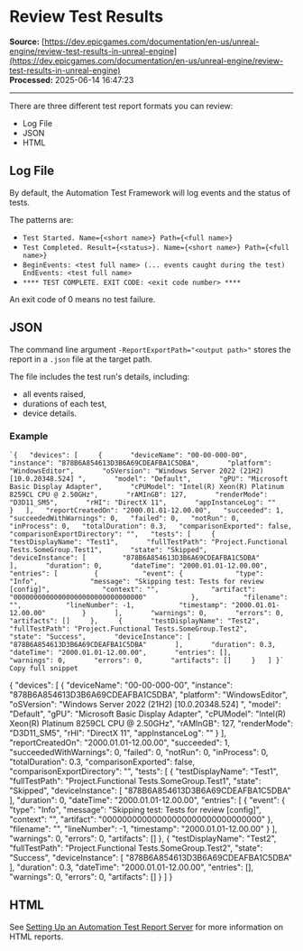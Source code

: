# Review Test Results

**Source:** [https://dev.epicgames.com/documentation/en-us/unreal-engine/review-test-results-in-unreal-engine](https://dev.epicgames.com/documentation/en-us/unreal-engine/review-test-results-in-unreal-engine)  
**Processed:** 2025-06-14 16:47:23

---

There are three different test report formats you can review:

-   Log File
-   JSON
-   HTML

## Log File

By default, the Automation Test Framework will log events and the status of tests.

The patterns are:

-   `Test Started. Name={<short name>} Path={<full name>}`
-   `Test Completed. Result={<status>}. Name={<short name>} Path={<full name>}`
-   `BeginEvents: <test full name> (... events caught during the test) EndEvents: <test full name>`
-   `**** TEST COMPLETE. EXIT CODE: <exit code number> ****`

An exit code of 0 means no test failure.

## JSON

The command line argument `-ReportExportPath="<output path>"` stores the report in a `.json` file at the target path.

The file includes the test run's details, including:

-   all events raised,
-   durations of each test,
-   device details.

### Example

```
`{   "devices": [     {       "deviceName": "00-00-000-00",       "instance": "878B6A854613D3B6A69CDEAFBA1C5DBA",       "platform": "WindowsEditor",       "oSVersion": "Windows Server 2022 (21H2) [10.0.20348.524] ",       "model": "Default",       "gPU": "Microsoft Basic Display Adapter",       "cPUModel": "Intel(R) Xeon(R) Platinum 8259CL CPU @ 2.50GHz",       "rAMInGB": 127,       "renderMode": "D3D11_SM5",       "rHI": "DirectX 11",       "appInstanceLog": ""     }   ],   "reportCreatedOn": "2000.01.01-12.00.00",   "succeeded": 1,   "succeededWithWarnings": 0,   "failed": 0,   "notRun": 0,   "inProcess": 0,   "totalDuration": 0.3,   "comparisonExported": false,   "comparisonExportDirectory": "",   "tests": [     {       "testDisplayName": "Test1",       "fullTestPath": "Project.Functional Tests.SomeGroup.Test1",       "state": "Skipped",       "deviceInstance": [         "878B6A854613D3B6A69CDEAFBA1C5DBA"       ],       "duration": 0,       "dateTime": "2000.01.01-12.00.00",       "entries": [         {           "event": {             "type": "Info",             "message": "Skipping test: Tests for review [config]",             "context": "",             "artifact": "00000000000000000000000000000000"           },           "filename": "",           "lineNumber": -1,           "timestamp": "2000.01.01-12.00.00"         }       ],       "warnings": 0,       "errors": 0,       "artifacts": []     },     {       "testDisplayName": "Test2",       "fullTestPath": "Project.Functional Tests.SomeGroup.Test2",       "state": "Success",       "deviceInstance": [         "878B6A854613D3B6A69CDEAFBA1C5DBA"       ],       "duration": 0.3,       "dateTime": "2000.01.01-12.00.00",       "entries": [],       "warnings": 0,       "errors": 0,       "artifacts": []     }   ] }`
Copy full snippet
```
{ "devices": \[ { "deviceName": "00-00-000-00", "instance": "878B6A854613D3B6A69CDEAFBA1C5DBA", "platform": "WindowsEditor", "oSVersion": "Windows Server 2022 (21H2) \[10.0.20348.524\] ", "model": "Default", "gPU": "Microsoft Basic Display Adapter", "cPUModel": "Intel(R) Xeon(R) Platinum 8259CL CPU @ 2.50GHz", "rAMInGB": 127, "renderMode": "D3D11\_SM5", "rHI": "DirectX 11", "appInstanceLog": "" } \], "reportCreatedOn": "2000.01.01-12.00.00", "succeeded": 1, "succeededWithWarnings": 0, "failed": 0, "notRun": 0, "inProcess": 0, "totalDuration": 0.3, "comparisonExported": false, "comparisonExportDirectory": "", "tests": \[ { "testDisplayName": "Test1", "fullTestPath": "Project.Functional Tests.SomeGroup.Test1", "state": "Skipped", "deviceInstance": \[ "878B6A854613D3B6A69CDEAFBA1C5DBA" \], "duration": 0, "dateTime": "2000.01.01-12.00.00", "entries": \[ { "event": { "type": "Info", "message": "Skipping test: Tests for review \[config\]", "context": "", "artifact": "00000000000000000000000000000000" }, "filename": "", "lineNumber": -1, "timestamp": "2000.01.01-12.00.00" } \], "warnings": 0, "errors": 0, "artifacts": \[\] }, { "testDisplayName": "Test2", "fullTestPath": "Project.Functional Tests.SomeGroup.Test2", "state": "Success", "deviceInstance": \[ "878B6A854613D3B6A69CDEAFBA1C5DBA" \], "duration": 0.3, "dateTime": "2000.01.01-12.00.00", "entries": \[\], "warnings": 0, "errors": 0, "artifacts": \[\] } \] }

## HTML

See [Setting Up an Automation Test Report Server](/documentation/en-us/unreal-engine/setting-up-an-automation-test-report-server) for more information on HTML reports.